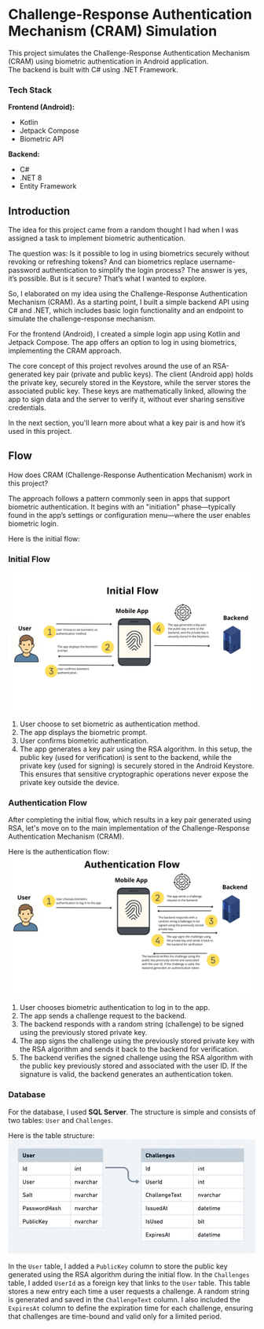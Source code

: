 # Challenge-Response Authentication Mechanism (CRAM) Simulation
This project simulates the Challenge-Response Authentication Mechanism (CRAM) using biometric authentication in Android application.  
The backend is built with C# using .NET Framework.

### Tech Stack

**Frontend (Android):**
- Kotlin
- Jetpack Compose
- Biometric API


**Backend:**
- C#
- .NET 8
- Entity Framework

## Introduction
The idea for this project came from a random thought I had when I was assigned a task to implement biometric authentication. 

The question was: Is it possible to log in using biometrics securely without revoking or refreshing tokens? And can biometrics replace username-password authentication to simplify the login process? The answer is yes, it’s possible. But is it secure? That’s what I wanted to explore. 

So, I elaborated on my idea using the Challenge-Response Authentication Mechanism (CRAM). As a starting point, I built a simple backend API using C# and .NET, which includes basic login functionality and an endpoint to simulate the challenge-response mechanism.

For the frontend (Android), I created a simple login app using Kotlin and Jetpack Compose. The app offers an option to log in using biometrics, implementing the CRAM approach.

The core concept of this project revolves around the use of an RSA-generated key pair (private and public keys). The client (Android app) holds the private key, securely stored in the Keystore, while the server stores the associated public key. These keys are mathematically linked, allowing the app to sign data and the server to verify it, without ever sharing sensitive credentials.

In the next section, you'll learn more about what a key pair is and how it’s used in this project.

## Flow

How does CRAM (Challenge-Response Authentication Mechanism) work in this project?

The approach follows a pattern commonly seen in apps that support biometric authentication. It begins with an "initiation" phase—typically found in the app’s settings or configuration menu—where the user enables biometric login.

Here is the initial flow:

### Initial Flow
![Initial Flow](https://raw.githubusercontent.com/moha-sihab/Challenge-Response-Authentication/refs/heads/main/ss/init.jpg)

1. User choose to set biometric as authentication method.
2. The app displays the biometric prompt.
3. User confirms biometric authentication.
4. The app generates a key pair using the RSA algorithm. In this setup, the public key (used for verification) is sent to the backend, while the private key (used for signing) is securely stored in the Android Keystore. This ensures that sensitive cryptographic operations never expose the private key outside the device.

### Authentication Flow
After completing the initial flow, which results in a key pair generated using RSA, let's move on to the main implementation of the Challenge-Response Authentication Mechanism (CRAM).

Here is the authentication flow:
![Authentication Flow](https://raw.githubusercontent.com/moha-sihab/Challenge-Response-Authentication/refs/heads/main/ss/auth.jpg)

1. User chooses biometric authentication to log in to the app.
2. The app sends a challenge request to the backend.
3. The backend responds with a random string (challenge) to be signed using the previously stored private key.
4. The app signs the challenge using the previously stored private key with the RSA algorithm and sends it back to the backend for verification.
5. The backend verifies the signed challenge using the RSA algorithm with the public key previously stored and associated with the user ID. If the signature is valid, the backend generates an authentication token.

### Database
For the database, I used **SQL Server**. The structure is simple and consists of two tables: `User` and `Challenges`.

Here is the table structure:
![Table Structure](https://raw.githubusercontent.com/moha-sihab/Challenge-Response-Authentication/refs/heads/main/ss/table.png)

In the `User` table, I added a `PublicKey` column to store the public key generated using the RSA algorithm during the initial flow.
In the `Challenges` table, I added `UserId` as a foreign key that links to the `User` table. 
This table stores a new entry each time a user requests a challenge. A random string is generated and saved in the `ChallengeText` column. 
I also included the `ExpiresAt` column to define the expiration time for each challenge, ensuring that challenges are time-bound and valid only for a limited period.


